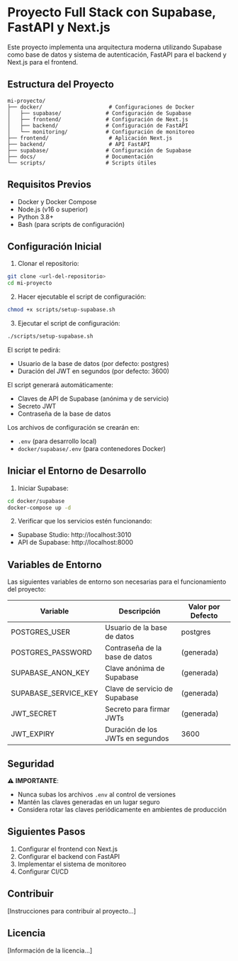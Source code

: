 # Proyecto Full Stack con Supabase, FastAPI y Next.js

Este proyecto implementa una arquitectura moderna utilizando Supabase como base de datos y sistema de autenticación, FastAPI para el backend y Next.js para el frontend.

## Estructura del Proyecto

```
mi-proyecto/
├── docker/                     # Configuraciones de Docker
│   ├── supabase/              # Configuración de Supabase
│   ├── frontend/              # Configuración de Next.js
│   ├── backend/               # Configuración de FastAPI
│   └── monitoring/            # Configuración de monitoreo
├── frontend/                   # Aplicación Next.js
├── backend/                    # API FastAPI
├── supabase/                  # Configuración de Supabase
├── docs/                      # Documentación
└── scripts/                   # Scripts útiles
```

## Requisitos Previos

- Docker y Docker Compose
- Node.js (v16 o superior)
- Python 3.8+
- Bash (para scripts de configuración)

## Configuración Inicial

1. Clonar el repositorio:
```bash
git clone <url-del-repositorio>
cd mi-proyecto
```

2. Hacer ejecutable el script de configuración:
```bash
chmod +x scripts/setup-supabase.sh
```

3. Ejecutar el script de configuración:
```bash
./scripts/setup-supabase.sh
```

El script te pedirá:
- Usuario de la base de datos (por defecto: postgres)
- Duración del JWT en segundos (por defecto: 3600)

El script generará automáticamente:
- Claves de API de Supabase (anónima y de servicio)
- Secreto JWT
- Contraseña de la base de datos

Los archivos de configuración se crearán en:
- `.env` (para desarrollo local)
- `docker/supabase/.env` (para contenedores Docker)

## Iniciar el Entorno de Desarrollo

1. Iniciar Supabase:
```bash
cd docker/supabase
docker-compose up -d
```

2. Verificar que los servicios estén funcionando:
- Supabase Studio: http://localhost:3010
- API de Supabase: http://localhost:8000

## Variables de Entorno

Las siguientes variables de entorno son necesarias para el funcionamiento del proyecto:

| Variable | Descripción | Valor por Defecto |
|----------|-------------|-------------------|
| POSTGRES_USER | Usuario de la base de datos | postgres |
| POSTGRES_PASSWORD | Contraseña de la base de datos | (generada) |
| SUPABASE_ANON_KEY | Clave anónima de Supabase | (generada) |
| SUPABASE_SERVICE_KEY | Clave de servicio de Supabase | (generada) |
| JWT_SECRET | Secreto para firmar JWTs | (generada) |
| JWT_EXPIRY | Duración de los JWTs en segundos | 3600 |

## Seguridad

⚠️ **IMPORTANTE**:
- Nunca subas los archivos `.env` al control de versiones
- Mantén las claves generadas en un lugar seguro
- Considera rotar las claves periódicamente en ambientes de producción

## Siguientes Pasos

1. Configurar el frontend con Next.js
2. Configurar el backend con FastAPI
3. Implementar el sistema de monitoreo
4. Configurar CI/CD

## Contribuir

[Instrucciones para contribuir al proyecto...]

## Licencia

[Información de la licencia...]